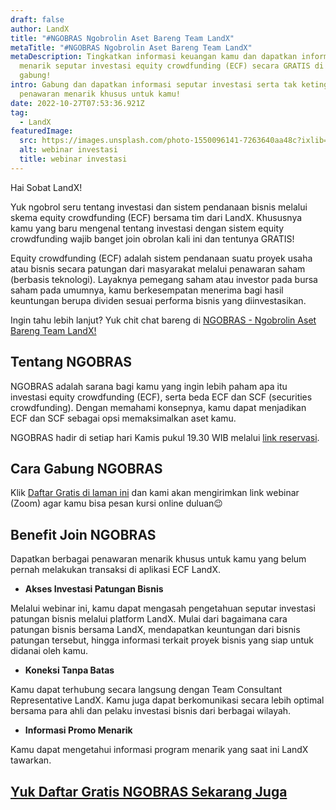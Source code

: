 ```yaml
---
draft: false
author: LandX
title: "#NGOBRAS Ngobrolin Aset Bareng Team LandX"
metaTitle: "#NGOBRAS Ngobrolin Aset Bareng Team LandX"
metaDescription: Tingkatkan informasi keuangan kamu dan dapatkan informasi
  menarik seputar investasi equity crowdfunding (ECF) secara GRATIS di sini. Yuk
  gabung!
intro: Gabung dan dapatkan informasi seputar investasi serta tak ketinggalan
  penawaran menarik khusus untuk kamu!
date: 2022-10-27T07:53:36.921Z
tag:
  - LandX
featuredImage:
  src: https://images.unsplash.com/photo-1550096141-7263640aa48c?ixlib=rb-4.0.3&ixid=MnwxMjA3fDB8MHxwaG90by1wYWdlfHx8fGVufDB8fHx8&auto=format&fit=crop&w=870&q=80
  alt: webinar investasi
  title: webinar investasi
---
```

Hai Sobat LandX!

Yuk ngobrol seru tentang investasi dan sistem pendanaan bisnis melalui skema equity crowdfunding (ECF) bersama tim dari LandX. Khususnya kamu yang baru mengenal tentang investasi dengan sistem equity crowdfunding wajib banget join obrolan kali ini dan tentunya GRATIS!

Equity crowdfunding (ECF) adalah sistem pendanaan suatu proyek usaha atau bisnis secara patungan dari masyarakat melalui penawaran saham (berbasis teknologi). Layaknya pemegang saham atau investor pada bursa saham pada umumnya, kamu berkesempatan menerima bagi hasil keuntungan berupa dividen sesuai performa bisnis yang diinvestasikan.

Ingin tahu lebih lanjut? Yuk chit chat bareng di [NGOBRAS - Ngobrolin Aset Bareng Team LandX!](https://info.landx.id/ngobras?utm_source=Blog&utm_medium=Artikel&utm_campaign=ArtikelNgobras&utm_id=ArtikelNgobras)

## Tentang NGOBRAS

NGOBRAS adalah sarana bagi kamu yang ingin lebih paham apa itu investasi equity crowdfunding (ECF), serta beda ECF dan SCF (securities crowdfunding). Dengan memahami konsepnya, kamu dapat menjadikan ECF dan SCF sebagai opsi memaksimalkan aset kamu.

NGOBRAS hadir di setiap hari Kamis pukul 19.30 WIB melalui [link reservasi](https://info.landx.id/ngobras?utm_source=Blog&utm_medium=Artikel&utm_campaign=ArtikelNgobras&utm_id=ArtikelNgobras). 

## Cara Gabung NGOBRAS

Klik [Daftar Gratis di laman ini](https://info.landx.id/ngobras?utm_source=Blog&utm_medium=Artikel&utm_campaign=ArtikelNgobras&utm_id=ArtikelNgobras) dan kami akan mengirimkan link webinar (Zoom) agar kamu bisa pesan kursi online duluan😉

## Benefit Join NGOBRAS

Dapatkan berbagai penawaran menarik khusus untuk kamu yang belum pernah melakukan transaksi di aplikasi ECF LandX. 

* **Akses Investasi Patungan Bisnis** 

Melalui webinar ini, kamu dapat mengasah pengetahuan seputar investasi patungan bisnis melalui platform LandX. Mulai dari bagaimana cara patungan bisnis bersama LandX, mendapatkan keuntungan dari bisnis patungan tersebut, hingga informasi terkait proyek bisnis yang siap untuk didanai oleh kamu. 

* **Koneksi Tanpa Batas** 

Kamu dapat terhubung secara langsung dengan Team Consultant Representative LandX. Kamu juga dapat berkomunikasi secara lebih optimal bersama para ahli dan pelaku investasi bisnis dari berbagai wilayah. 

* **Informasi Promo Menarik** 

Kamu dapat mengetahui informasi program menarik yang saat ini LandX tawarkan.

## [Y﻿uk Daftar Gratis NGOBRAS Sekarang Juga](https://reg-ngobras-landx.paperform.co/?utm_source=Newsletter&utm_medium=Email&utm_campaign=NL262022&utm_id=NL262022)
